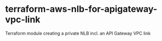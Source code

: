 # terraform-aws-nlb-for-apigateway-vpc-link
Terraform module creating a private NLB incl. an API Gateway VPC link
